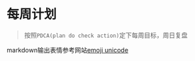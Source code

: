 # 每周计划
>
>按照`PDCA(plan do check action)`定下每周目标，周日复盘

 markdown输出表情参考网站[emoji unicode](https://apps.timwhitlock.info/emoji/tables/unicode#block-4-enclosed-characters)
